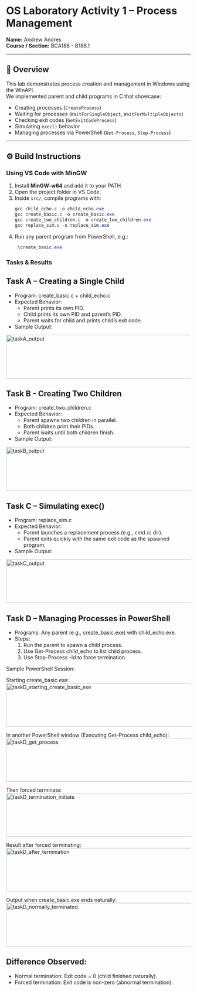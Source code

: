 # OS Laboratory Activity 1 – Process Management  
**Name:** Andrew Andres  
**Course / Section:** BCA188 - B186.1

---

## 📌 Overview
This lab demonstrates process creation and management in Windows using the WinAPI.  
We implemented parent and child programs in C that showcase:  
- Creating processes (`CreateProcess`)  
- Waiting for processes (`WaitForSingleObject`, `WaitForMultipleObjects`)  
- Checking exit codes (`GetExitCodeProcess`)  
- Simulating `exec()` behavior  
- Managing processes via PowerShell (`Get-Process`, `Stop-Process`)  

---

## ⚙️ Build Instructions  

### Using VS Code with MinGW
1. Install **MinGW-w64** and add it to your PATH.  
2. Open the project folder in VS Code.  
3. Inside `src/`, compile programs with:  
   ```powershell
   gcc child_echo.c -o child_echo.exe
   gcc create_basic.c -o create_basic.exe
   gcc create_two_children.c -o create_two_children.exe
   gcc replace_sim.c -o replace_sim.exe
4. Run any parent program from PowerShell, e.g.:
   ```powershell
   .\create_basic.exe

### Tasks & Results

## Task A – Creating a Single Child
- Program: create_basic.c + child_echo.c
- Expected Behavior:
    - Parent prints its own PID.
    - Child prints its own PID and parent’s PID.
    - Parent waits for child and prints child’s exit code.
- Sample Output:
<img src="screenshots/taskA_output.png" width="571" height="119" alt="taskA_output" />

## Task B - Creating Two Children
- Program: create_two_children.c
- Expected Behavior:
    - Parent spawns two children in parallel.
    - Both children print their PIDs.
    - Parent waits until both children finish.
- Sample Output:
<img src="screenshots/taskB_output.png" width="571" height="119" alt="taskB_output" />

## Task C – Simulating exec()
- Program: replace_sim.c
- Expected Behavior:
    - Parent launches a replacement process (e.g., cmd /c dir).
    - Parent exits quickly with the same exit code as the spawned program.
- Sample Output:
<img src="screenshots/taskC_output.png" width="571" height="119" alt="taskC_output" />

## Task D – Managing Processes in PowerShell
- Programs: Any parent (e.g., create_basic.exe) with child_echo.exe.
- Steps:
    1. Run the parent to spawn a child process.
    2. Use Get-Process child_echo to list child process.
    3. Use Stop-Process -Id <PID> to force termination.

Sample PowerShell Session:

Starting create_basic.exe:
<img src="screenshots/taskD_starting_create_basic_exe.png" width="571" height="119" alt="taskD_starting_create_basic_exe" />

In another PowerShell window (Executing Get-Process child_echo):
<img src="screenshots/taskD_get_process.png" width="571" height="119" alt="taskD_get_process" />

Then forced terminate:
<img src="screenshots/taskD_termination_initiate.png" width="571" height="119" alt="taskD_termination_initiate" />

Result after forced terminating:
<img src="screenshots/taskD_after_termination.png" width="571" height="119" alt="taskD_after_termination" />

Output when create_basic.exe ends naturally:
<img src="screenshots/taskD_normally_terminated.png" width="571" height="119" alt="taskD_normally_terminated" />

## Difference Observed:
  - Normal termination: Exit code = 0 (child finished naturally).
  - Forced termination: Exit code is non-zero (abnormal termination).
